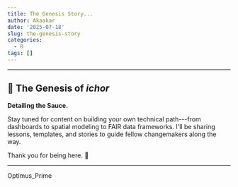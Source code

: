 ```yaml
---
title: The Genesis Story...
author: Akaakar
date: '2025-07-18'
slug: the-genesis-story
categories:
  - R
tags: []
---
```



------------------------------------------------------------------------

## 🌹 The Genesis of *ichor*

**Detailing the Sauce.**

Stay tuned for content on building your own technical path---from dashboards to spatial modeling to FAIR data frameworks. I'll be sharing lessons, templates, and stories to guide fellow changemakers along the way.

Thank you for being here. 🌱

------------------------------------------------------------------------

Optimus_Prime
